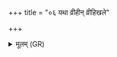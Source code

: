 +++
title = "०६ यथा व्रीहीन् व्रीहिखले"

+++
<details><summary>मूलम् (GR)</summary>

यथा व्रीहीन् व्रीहिखले  
समाकुर्वन्ति तूलिभिः ।  
एवा ते विष्ठितं मनः  
सम् आ करोमि माम् अभि ॥
</details>